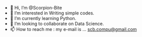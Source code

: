 - 👋 Hi, I’m @Scorpion-Bite
- 👀 I’m interested in Writing simple codes.
- 🌱 I’m currently learning Python.
- 💞️ I’m looking to collaborate on Data Science.
- 📫 How to reach me : my e-mail is ... scb.compu@gmail.com

<!---
Scorpion-Bite/Scorpion-Bite is a ✨ special ✨ repository because its `README.md` (this file) appears on your GitHub profile.
You can click the Preview link to take a look at your changes.
--->
